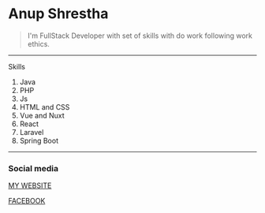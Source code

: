 # Anup Shrestha

>I'm FullStack Developer with set of skills with do work following work ethics.
---
Skills
1. Java
2. PHP
3. Js 
4. HTML and CSS
5. Vue and Nuxt
6. React
7. Laravel
8. Spring Boot
---

### Social media

[MY WEBSITE](anupshrestha.me "https://anupshrestha.me")

[FACEBOOK](https://www.facebook.com/anupshrestha11/ "facebook")

